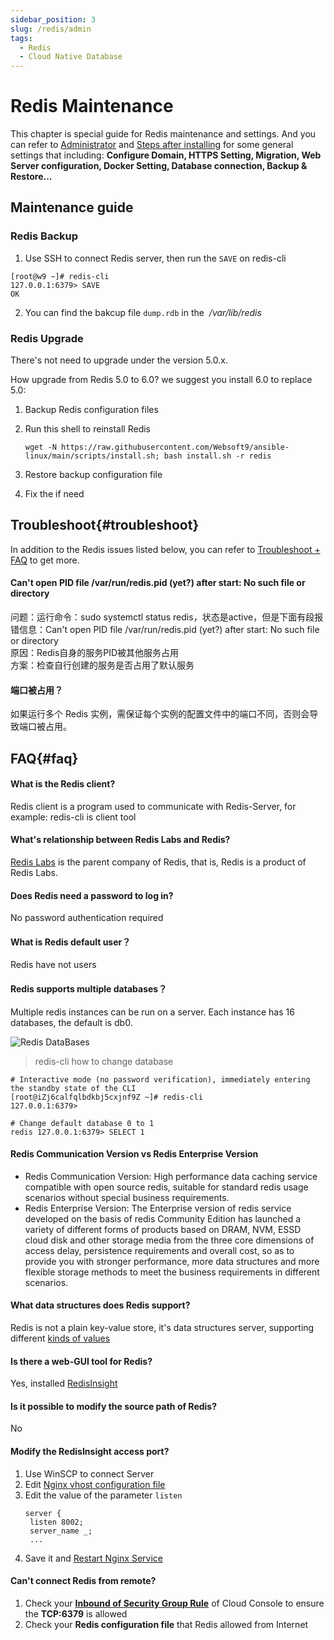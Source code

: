```yaml
---
sidebar_position: 3
slug: /redis/admin
tags:
  - Redis
  - Cloud Native Database
---
```


# Redis Maintenance

This chapter is special guide for Redis maintenance and settings. And you can refer to [Administrator](../administrator) and [Steps after installing](../install/setup) for some general settings that including: **Configure Domain, HTTPS Setting, Migration, Web Server configuration, Docker Setting, Database connection, Backup & Restore...**  

## Maintenance guide

### Redis Backup

1. Use SSH to connect Redis server, then run the `SAVE` on redis-cli
```shell
[root@w9 ~]# redis-cli
127.0.0.1:6379> SAVE
OK
```
2. You can find the bakcup file `dump.rdb` in the  */var/lib/redis*

### Redis Upgrade

There's not need to upgrade under the version 5.0.x. 

How upgrade from Redis 5.0 to 6.0? we suggest you install 6.0 to replace 5.0:

1. Backup Redis configuration files

2. Run this shell to reinstall Redis
   ```
   wget -N https://raw.githubusercontent.com/Websoft9/ansible-linux/main/scripts/install.sh; bash install.sh -r redis
   ```
3. Restore backup configuration file

4. Fix the if need


## Troubleshoot{#troubleshoot}

In addition to the Redis issues listed below, you can refer to [Troubleshoot + FAQ](../troubleshoot) to get more.  

#### Can't open PID file /var/run/redis.pid (yet?) after start: No such file or directory

问题：运行命令：sudo systemctl status redis，状态是active，但是下面有段报错信息：Can't open PID file /var/run/redis.pid (yet?) after start: No such file or directory  
原因：Redis自身的服务PID被其他服务占用  
方案：检查自行创建的服务是否占用了默认服务

#### 端口被占用？

如果运行多个 Redis 实例，需保证每个实例的配置文件中的端口不同，否则会导致端口被占用。


## FAQ{#faq}

#### What is the Redis client?

Redis client is a program used to communicate with Redis-Server, for example: redis-cli is client tool

#### What's relationship between Redis Labs and Redis?

[Redis Labs](https://redislabs.com/) is the parent company of Redis, that is, Redis is a product of Redis Labs.

#### Does Redis need a password to log in?

No password authentication required

#### What is Redis default user？

Redis have not users

#### Redis supports multiple databases？

Multiple redis instances can be run on a server. Each instance has 16 databases, the default is db0.

![Redis DataBases](https://libs.websoft9.com/Websoft9/DocsPicture/en/redis/redis-database-websoft9.png)

> redis-cli how to change database

```
# Interactive mode (no password verification), immediately entering the standby state of the CLI
[root@iZj6calfqlbdkbj5cxjnf9Z ~]# redis-cli
127.0.0.1:6379>

# Change default database 0 to 1
redis 127.0.0.1:6379> SELECT 1

```

#### Redis Communication Version vs Redis Enterprise Version

* Redis Communication Version: High performance data caching service compatible with open source redis, suitable for standard redis usage scenarios without special business requirements.
* Redis Enterprise Version: The Enterprise version of redis service developed on the basis of redis Community Edition has launched a variety of different forms of products based on DRAM, NVM, ESSD cloud disk and other storage media from the three core dimensions of access delay, persistence requirements and overall cost, so as to provide you with stronger performance, more data structures and more flexible storage methods to meet the business requirements in different scenarios.

#### What data structures does Redis support?

Redis is not a plain key-value store, it's data structures server, supporting different [kinds of values](https://redis.io/topics/data-types-intro)

#### Is there a web-GUI tool for Redis?

Yes, installed [RedisInsight](../redis#redisinsight)


#### Is it possible to modify the source path of Redis?

No

#### Modify the RedisInsight access port?

1. Use WinSCP to connect Server
2. Edit [Nginx vhost configuration file](../nginx#virtualHosx)
3. Edit the value of the parameter `listen`
   ```
   server {
    listen 8002;
    server_name _;
    ...
   ```
4. Save it and [Restart Nginx Service](../administrator/parameter#service)

#### Can't connect Redis from remote?

1. Check your **[Inbound of Security Group Rule](./administrator/firewall#security)** of Cloud Console to ensure the **TCP:6379** is allowed
2. Check your **Redis configuration file** that Redis allowed from Internet


